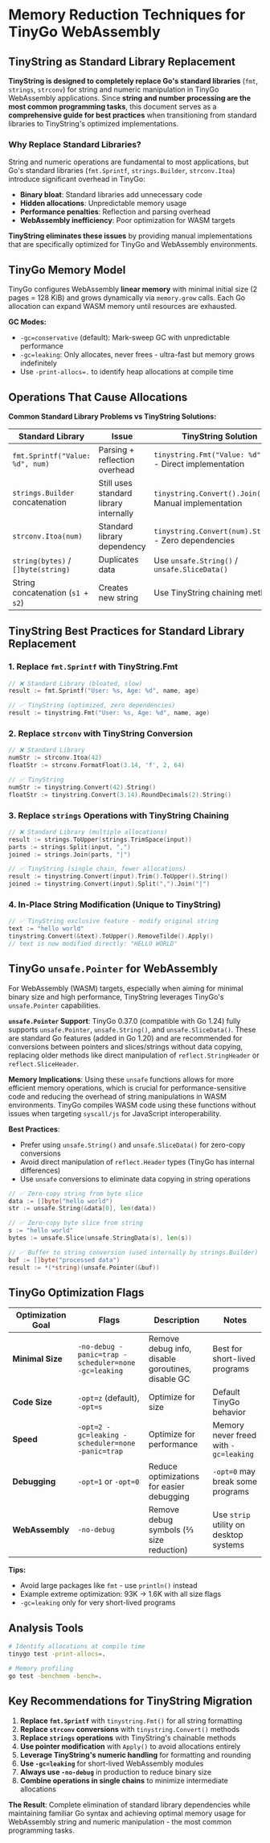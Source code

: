 # Memory Reduction Techniques for TinyGo WebAssembly

## TinyString as Standard Library Replacement

**TinyString is designed to completely replace Go's standard libraries** (`fmt`, `strings`, `strconv`) for string and numeric manipulation in TinyGo WebAssembly applications. Since **string and number processing are the most common programming tasks**, this document serves as a **comprehensive guide for best practices** when transitioning from standard libraries to TinyString's optimized implementations.

### Why Replace Standard Libraries?

String and numeric operations are fundamental to most applications, but Go's standard libraries (`fmt.Sprintf`, `strings.Builder`, `strconv.Itoa`) introduce significant overhead in TinyGo:

- **Binary bloat**: Standard libraries add unnecessary code
- **Hidden allocations**: Unpredictable memory usage  
- **Performance penalties**: Reflection and parsing overhead
- **WebAssembly inefficiency**: Poor optimization for WASM targets

**TinyString eliminates these issues** by providing manual implementations that are specifically optimized for TinyGo and WebAssembly environments.

## TinyGo Memory Model

TinyGo configures WebAssembly **linear memory** with minimal initial size (2 pages = 128 KiB) and grows dynamically via `memory.grow` calls. Each Go allocation can expand WASM memory until resources are exhausted.

**GC Modes:**
- `-gc=conservative` (default): Mark-sweep GC with unpredictable performance
- `-gc=leaking`: Only allocates, never frees - ultra-fast but memory grows indefinitely
- Use `-print-allocs=.` to identify heap allocations at compile time

## Operations That Cause Allocations

**Common Standard Library Problems vs TinyString Solutions:**

| **Standard Library** | **Issue** | **TinyString Solution** |
|---------------------|-----------|-------------------------|
| `fmt.Sprintf("Value: %d", num)` | Parsing + reflection overhead | `tinystring.Fmt("Value: %d", num)` - Direct implementation |
| `strings.Builder` concatenation | Still uses standard library internally | `tinystring.Convert().Join()` - Manual implementation |
| `strconv.Itoa(num)` | Standard library dependency | `tinystring.Convert(num).String()` - Zero dependencies |
| `string(bytes)` / `[]byte(string)` | Duplicates data | Use `unsafe.String()` / `unsafe.SliceData()` |
| String concatenation (`s1 + s2`) | Creates new string | Use TinyString chaining methods |

## TinyString Best Practices for Standard Library Replacement

### 1. Replace `fmt.Sprintf` with TinyString.Fmt
```go
// ❌ Standard Library (bloated, slow)
result := fmt.Sprintf("User: %s, Age: %d", name, age)

// ✅ TinyString (optimized, zero dependencies)
result := tinystring.Fmt("User: %s, Age: %d", name, age)
```

### 2. Replace `strconv` with TinyString Conversion
```go
// ❌ Standard Library
numStr := strconv.Itoa(42)
floatStr := strconv.FormatFloat(3.14, 'f', 2, 64)

// ✅ TinyString  
numStr := tinystring.Convert(42).String()
floatStr := tinystring.Convert(3.14).RoundDecimals(2).String()
```

### 3. Replace `strings` Operations with TinyString Chaining
```go
// ❌ Standard Library (multiple allocations)
result := strings.ToUpper(strings.TrimSpace(input))
parts := strings.Split(input, ",")
joined := strings.Join(parts, "|")

// ✅ TinyString (single chain, fewer allocations)
result := tinystring.Convert(input).Trim().ToUpper().String()
joined := tinystring.Convert(input).Split(",").Join("|")
```

### 4. In-Place String Modification (Unique to TinyString)
```go
// ✅ TinyString exclusive feature - modify original string
text := "hello world"
tinystring.Convert(&text).ToUpper().RemoveTilde().Apply()
// text is now modified directly: "HELLO WORLD"
```

## TinyGo `unsafe.Pointer` for WebAssembly

For WebAssembly (WASM) targets, especially when aiming for minimal binary size and high performance, TinyString leverages TinyGo's `unsafe.Pointer` capabilities.

**`unsafe.Pointer` Support**: TinyGo 0.37.0 (compatible with Go 1.24) fully supports `unsafe.Pointer`, `unsafe.String()`, and `unsafe.SliceData()`. These are standard Go features (added in Go 1.20) and are recommended for conversions between pointers and slices/strings without data copying, replacing older methods like direct manipulation of `reflect.StringHeader` or `reflect.SliceHeader`.

**Memory Implications**: Using these `unsafe` functions allows for more efficient memory operations, which is crucial for performance-sensitive code and reducing the overhead of string manipulations in WASM environments. TinyGo compiles WASM code using these functions without issues when targeting `syscall/js` for JavaScript interoperability.

**Best Practices**:
- Prefer using `unsafe.String()` and `unsafe.SliceData()` for zero-copy conversions
- Avoid direct manipulation of `reflect.Header` types (TinyGo has internal differences)
- Use `unsafe` conversions to eliminate data copying in string operations

```go
// ✅ Zero-copy string from byte slice
data := []byte("hello world")
str := unsafe.String(&data[0], len(data))

// ✅ Zero-copy byte slice from string  
s := "hello world"
bytes := unsafe.Slice(unsafe.StringData(s), len(s))

// ✅ Buffer to string conversion (used internally by strings.Builder)
buf := []byte("processed data")
result := *(*string)(unsafe.Pointer(&buf))
```

## TinyGo Optimization Flags

| **Optimization Goal** | **Flags** | **Description** | **Notes** |
|----------------------|-----------|-----------------|-----------|
| **Minimal Size** | `-no-debug -panic=trap -scheduler=none -gc=leaking` | Remove debug info, disable goroutines, disable GC | Best for short-lived programs |
| **Code Size** | `-opt=z` (default), `-opt=s` | Optimize for size | Default TinyGo behavior |
| **Speed** | `-opt=2 -gc=leaking -scheduler=none -panic=trap` | Optimize for performance | Memory never freed with `-gc=leaking` |
| **Debugging** | `-opt=1` or `-opt=0` | Reduce optimizations for easier debugging | `-opt=0` may break some programs |
| **WebAssembly** | `-no-debug` | Remove debug symbols (⅔ size reduction) | Use `strip` utility on desktop systems |

**Tips:**
- Avoid large packages like `fmt` - use `println()` instead
- Example extreme optimization: 93K → 1.6K with all size flags
- `-gc=leaking` only for very short-lived programs

## Analysis Tools

```bash
# Identify allocations at compile time
tinygo test -print-allocs=.

# Memory profiling
go test -benchmem -bench=.
```

## Key Recommendations for TinyString Migration

1. **Replace `fmt.Sprintf`** with `tinystring.Fmt()` for all string formatting
2. **Replace `strconv` conversions** with `tinystring.Convert()` methods
3. **Replace `strings` operations** with TinyString's chainable methods
4. **Use pointer modification** with `Apply()` to avoid allocations entirely
5. **Leverage TinyString's numeric handling** for formatting and rounding
6. **Use `-gc=leaking`** for short-lived WebAssembly modules
7. **Always use `-no-debug`** in production to reduce binary size
8. **Combine operations in single chains** to minimize intermediate allocations

**The Result**: Complete elimination of standard library dependencies while maintaining familiar Go syntax and achieving optimal memory usage for WebAssembly string and numeric manipulation - the most common programming tasks.
